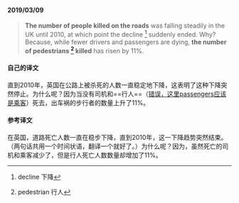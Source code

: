 #### 2019/03/09

> **The number of people killed on the roads** was falling steadily in the UK until 2010, at which point the decline [^1] suddenly ended. Why? Because, while fewer drivers and passengers are dying, **the number of pedestrians [^2] killed** has risen by 11%.



#### 自己的译文

直到2010年，英国在公路上被杀死的人数一直稳定地下降，这表明了这种下降突然停止。为什么呢？因为当没有司机和==行人==（<u>错误，这里passengers应该是乘客</u>）死去，出车祸的步行者的数量上升了11%。



#### 参考译文

在英国，道路死亡人数一直在稳步下降，直到2010年，这一下降趋势突然结束。（两句话共用一个时间状语，翻译一个就好了。）为什么呢？因为，虽然死亡的司机和乘客减少了，但是行人死亡人数数量却增加了11%。



[^1]: decline 下降
[^2]: pedestrian 行人